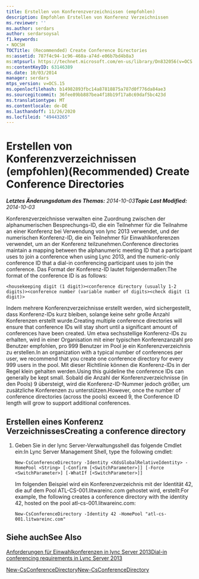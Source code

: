 ```yaml
---
title: Erstellen von Konferenzverzeichnissen (empfohlen)
description: Empfohlen Erstellen von Konferenz Verzeichnissen
ms.reviewer: ''
ms.author: serdars
author: serdarsoysal
f1.keywords:
- NOCSH
TOCTitle: (Recommended) Create Conference Directories
ms:assetid: 787f4c94-1c96-468a-a74d-e06b7bd4b8a3
ms:mtpsurl: https://technet.microsoft.com/en-us/library/Dn832056(v=OCS.15)
ms:contentKeyID: 63146389
ms.date: 10/03/2014
manager: serdars
mtps_version: v=OCS.15
ms.openlocfilehash: b14982893fbc14a87818875a787d0f776da84ae3
ms.sourcegitcommit: 36fee89bb887bea4f18b19f17a8c69daf5bc423d
ms.translationtype: MT
ms.contentlocale: de-DE
ms.lasthandoff: 11/26/2020
ms.locfileid: "49443265"
---
```

# <a name="recommended-create-conference-directories"></a><span data-ttu-id="d1c76-103">Erstellen von Konferenzverzeichnissen (empfohlen)</span><span class="sxs-lookup"><span data-stu-id="d1c76-103">(Recommended) Create Conference Directories</span></span>

<div data-xmlns="http://www.w3.org/1999/xhtml">

<div class="topic" data-xmlns="http://www.w3.org/1999/xhtml" data-msxsl="urn:schemas-microsoft-com:xslt" data-cs="https://msdn.microsoft.com/">

<div data-asp="https://msdn2.microsoft.com/asp">



</div>

<div id="mainSection">

<div id="mainBody"><span data-ttu-id="d1c76-104">

<span> </span></span><span class="sxs-lookup"><span data-stu-id="d1c76-104">

<span> </span></span></span>

<span data-ttu-id="d1c76-105">_**Letztes Änderungsdatum des Themas:** 2014-10-03_</span><span class="sxs-lookup"><span data-stu-id="d1c76-105">_**Topic Last Modified:** 2014-10-03_</span></span>

<span data-ttu-id="d1c76-106">Konferenzverzeichnisse verwalten eine Zuordnung zwischen der alphanumerischen Besprechungs-ID, die ein Teilnehmer für die Teilnahme an einer Konferenz bei Verwendung von lync 2013 verwendet, und der numerischen Konferenz-ID, die ein Teilnehmer für Einwahlkonferenzen verwendet, um an der Konferenz teilzunehmen.</span><span class="sxs-lookup"><span data-stu-id="d1c76-106">Conference directories maintain a mapping between the alphanumeric meeting ID that a participant uses to join a conference when using Lync 2013, and the numeric-only conference ID that a dial-in conferencing participant uses to join the conference.</span></span> <span data-ttu-id="d1c76-107">Das Format der Konferenz-ID lautet folgendermaßen:</span><span class="sxs-lookup"><span data-stu-id="d1c76-107">The format of the conference ID is as follows:</span></span>

    <housekeeping digit (1 digit)><conference directory (usually 1-2 digits)><conference number (variable number of digits><check digit (1 digit)>

<span data-ttu-id="d1c76-108">Indem mehrere Konferenzverzeichnisse erstellt werden, wird sichergestellt, dass Konferenz-IDs kurz bleiben, solange keine sehr große Anzahl Konferenzen erstellt wurde.</span><span class="sxs-lookup"><span data-stu-id="d1c76-108">Creating multiple conference directories will ensure that conference IDs will stay short until a significant amount of conferences have been created.</span></span> <span data-ttu-id="d1c76-109">Um etwa sechsstellige Konferenz-IDs zu erhalten, wird in einer Organisation mit einer typischen Konferenzanzahl pro Benutzer empfohlen, pro 999 Benutzer im Pool je ein Konferenzverzeichnis zu erstellen.</span><span class="sxs-lookup"><span data-stu-id="d1c76-109">In an organization with a typical number of conferences per user, we recommend that you create one conference directory for every 999 users in the pool.</span></span> <span data-ttu-id="d1c76-110">Mit dieser Richtlinie können die Konferenz-IDs in der Regel klein gehalten werden.</span><span class="sxs-lookup"><span data-stu-id="d1c76-110">Using this guideline the conference IDs can generally be kept small.</span></span> <span data-ttu-id="d1c76-111">Sobald die Anzahl der Konferenzverzeichnisse (in den Pools) 9 übersteigt, wird die Konferenz-ID-Nummer jedoch größer, um zusätzliche Konferenzen zu unterstützen.</span><span class="sxs-lookup"><span data-stu-id="d1c76-111">However, once the number of conference directories (across the pools) exceed 9, the Conference ID length will grow to support additional conferences.</span></span>

<div>

## <a name="creating-a-conference-directory"></a><span data-ttu-id="d1c76-112">Erstellen eines Konferenz Verzeichnisses</span><span class="sxs-lookup"><span data-stu-id="d1c76-112">Creating a conference directory</span></span>

1.  <span data-ttu-id="d1c76-113">Geben Sie in der lync Server-Verwaltungsshell das folgende Cmdlet ein:</span><span class="sxs-lookup"><span data-stu-id="d1c76-113">In Lync Server Management Shell, type the following cmdlet:</span></span>
    
        New-CsConferenceDirectory -Identity <XdsGlobalRelativeIdentity> -HomePool <String> [-Confirm [<SwitchParameter>]] [-Force <SwitchParameter>] [-WhatIf [<SwitchParameter>]]
    
    <span data-ttu-id="d1c76-114">Im folgenden Beispiel wird ein Konferenzverzeichnis mit der Identität 42, die auf dem Pool ATL-CS-001.litwareinc.com gehostet wird, erstellt:</span><span class="sxs-lookup"><span data-stu-id="d1c76-114">For example, the following creates a conference directory with the identity 42, hosted on the pool atl-cs-001.litwareinc.com:</span></span>
    
        New-CsConferenceDirectory -Identity 42 -HomePool "atl-cs-001.litwareinc.com"

</div>

<div>

## <a name="see-also"></a><span data-ttu-id="d1c76-115">Siehe auch</span><span class="sxs-lookup"><span data-stu-id="d1c76-115">See Also</span></span>


[<span data-ttu-id="d1c76-116">Anforderungen für Einwahlkonferenzen in lync Server 2013</span><span class="sxs-lookup"><span data-stu-id="d1c76-116">Dial-in conferencing requirements in Lync Server 2013</span></span>](lync-server-2013-dial-in-conferencing-requirements.md)  


[<span data-ttu-id="d1c76-117">New-CsConferenceDirectory</span><span class="sxs-lookup"><span data-stu-id="d1c76-117">New-CsConferenceDirectory</span></span>](https://docs.microsoft.com/powershell/module/skype/New-CsConferenceDirectory)  
  

<span data-ttu-id="d1c76-118"></div>

</div>

<span> </span>

</div>

</div>

</span><span class="sxs-lookup"><span data-stu-id="d1c76-118"></div>

</div>

<span> </span>

</div>

</div>

</span></span></div>

